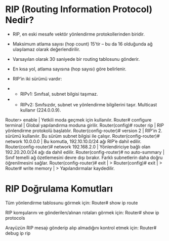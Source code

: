 # RIP (Routing Information Protocol) Nedir?

* RIP, en eski mesafe vektör yönlendirme protokollerinden biridir.

* Maksimum atlama sayısı (hop count) 15'tir – bu da 16 olduğunda ağ ulaşılamaz olarak değerlendirilir.

* Varsayılan olarak 30 saniyede bir routing tablosunu gönderir.

* En kısa yol, atlama sayısına (hop sayısı) göre belirlenir.

* RIP’in iki sürümü vardır:

* * RIPv1: Sınıfsal, subnet bilgisi taşımaz.

* * RIPv2: Sınıfsızdır, subnet ve yönlendirme bilgilerini taşır. Multicast kullanır (224.0.0.9).


Router> enable					                    | Yetkili moda geçmek için kullanılır.
Router# configure terminal		            	| Global yapılandırma moduna girilir.
Router(config)# router rip		            	| RIP yönlendirme protokolü başlatılır.
Router(config-router)# version 2	        	| RIP'in 2. sürümü kullanılır. Bu sürüm subnet bilgisi ile çalışır.
Router(config-router)# network 10.0.0.0		  | Bu komutla, 192.10.10.0/24 ağı RIP’e dahil edilir.
Router(config-router)# network 192.168.2.0	| Yönlendiriciye bağlı olan 192.20.20.0/24 ağı da dahil edilir.
Router(config-router)# no auto-summary	  	| Sınıf temelli ağ özetlemesini devre dışı bırakır. Farklı subnetlerin daha doğru öğrenilmesini sağlar.
Router(config-router)# exit		            	| >
Router(config)# exit			                	| >
Router# write memory			                	| > Yapılandırmalar kaydedilir.


# RIP Doğrulama Komutları

Tüm yönlendirme tablosunu görmek için:
Router# show ip route

RIP komşularını ve gönderilen/alınan rotaları görmek için:
Router# show ip protocols

Arayüzün RIP mesajı gönderip alıp almadığını kontrol etmek için:
Router# debug ip rip














